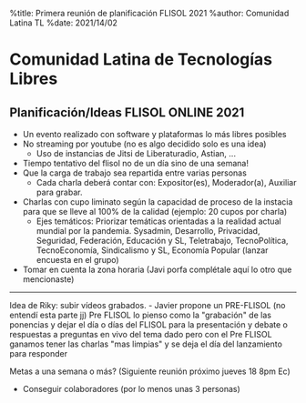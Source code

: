 %title: Primera reunión de planificación FLISOL 2021
%author: Comunidad Latina TL
%date: 2021/14/02
# Comunidad Latina de Tecnologías Libres
Planificación/Ideas FLISOL ONLINE 2021
---

- Un evento realizado con software y plataformas lo más libres posibles
- No streaming por youtube (no es algo decidido solo es una idea)
    * Uso de instancias de Jitsi de Liberaturadio, Astian, ...
- Tiempo tentativo del flisol no de un día sino de una semana!
- Que la carga de trabajo sea repartida entre varias personas
    * Cada charla deberá contar con: Expositor(es), Moderador(a), Auxiliar para grabar.
- Charlas con cupo liminato según la capacidad de proceso de la instacia para que se lleve al 100% de la calidad (ejemplo: 20 cupos por charla)
    * Ejes temáticos: Priorizar temáticas orientadas a la realidad actual mundial por la pandemia. Sysadmin, Desarrollo, Privacidad, Seguridad, Federación, Educación y SL, Teletrabajo, TecnoPolítica, TecnoEconomía, Sindicalismo y SL, Economía Popular (lanzar encuesta en el grupo)
- Tomar en cuenta la zona horaria (Javi porfa complétale aquí lo otro que mencionaste)

---

Idea de Riky: subir vídeos grabados.
	- Javier propone un PRE-FLISOL (no entendí esta parte jj)
		Pre FLISOL lo pienso como la "grabación" de las ponencias y dejar el día o días del FLISOL para la presentación y debate o respuestas a preguntas en vivo del tema dado
		pero con el Pre FLISOL ganamos tener las charlas "mas limpias" y se deja el día del lanzamiento para responder
		
Metas a una semana o más? (Siguiente reunión próximo jueves 18 8pm Ec)
- Conseguir colaboradores (por lo menos unas 3 personas)
